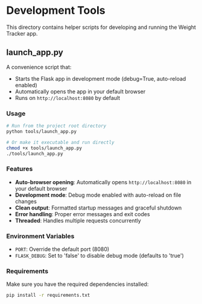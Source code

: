 # Development Tools

This directory contains helper scripts for developing and running the Weight Tracker app.

## launch_app.py

A convenience script that:
- Starts the Flask app in development mode (debug=True, auto-reload enabled)
- Automatically opens the app in your default browser
- Runs on `http://localhost:8080` by default

### Usage

```bash
# Run from the project root directory
python tools/launch_app.py

# Or make it executable and run directly
chmod +x tools/launch_app.py
./tools/launch_app.py
```

### Features

- **Auto-browser opening**: Automatically opens `http://localhost:8080` in your default browser
- **Development mode**: Debug mode enabled with auto-reload on file changes  
- **Clean output**: Formatted startup messages and graceful shutdown
- **Error handling**: Proper error messages and exit codes
- **Threaded**: Handles multiple requests concurrently

### Environment Variables

- `PORT`: Override the default port (8080)
- `FLASK_DEBUG`: Set to 'false' to disable debug mode (defaults to 'true')

### Requirements

Make sure you have the required dependencies installed:
```bash
pip install -r requirements.txt
``` 